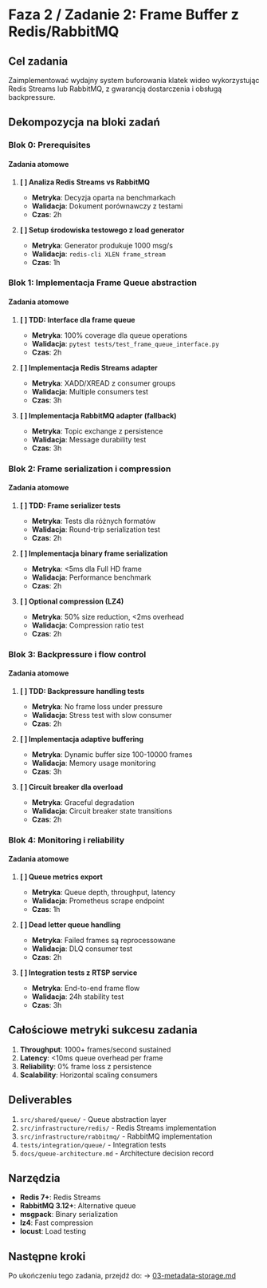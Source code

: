 # Faza 2 / Zadanie 2: Frame Buffer z Redis/RabbitMQ

## Cel zadania

Zaimplementować wydajny system buforowania klatek wideo wykorzystując Redis Streams lub RabbitMQ, z gwarancją dostarczenia i obsługą backpressure.

## Dekompozycja na bloki zadań

### Blok 0: Prerequisites

#### Zadania atomowe

1. **[ ] Analiza Redis Streams vs RabbitMQ**
   - **Metryka**: Decyzja oparta na benchmarkach
   - **Walidacja**: Dokument porównawczy z testami
   - **Czas**: 2h

2. **[ ] Setup środowiska testowego z load generator**
   - **Metryka**: Generator produkuje 1000 msg/s
   - **Walidacja**: `redis-cli XLEN frame_stream`
   - **Czas**: 1h

### Blok 1: Implementacja Frame Queue abstraction

#### Zadania atomowe

1. **[ ] TDD: Interface dla frame queue**
   - **Metryka**: 100% coverage dla queue operations
   - **Walidacja**: `pytest tests/test_frame_queue_interface.py`
   - **Czas**: 2h

2. **[ ] Implementacja Redis Streams adapter**
   - **Metryka**: XADD/XREAD z consumer groups
   - **Walidacja**: Multiple consumers test
   - **Czas**: 3h

3. **[ ] Implementacja RabbitMQ adapter (fallback)**
   - **Metryka**: Topic exchange z persistence
   - **Walidacja**: Message durability test
   - **Czas**: 3h

### Blok 2: Frame serialization i compression

#### Zadania atomowe

1. **[ ] TDD: Frame serializer tests**
   - **Metryka**: Tests dla różnych formatów
   - **Walidacja**: Round-trip serialization test
   - **Czas**: 2h

2. **[ ] Implementacja binary frame serialization**
   - **Metryka**: <5ms dla Full HD frame
   - **Walidacja**: Performance benchmark
   - **Czas**: 2h

3. **[ ] Optional compression (LZ4)**
   - **Metryka**: 50% size reduction, <2ms overhead
   - **Walidacja**: Compression ratio test
   - **Czas**: 2h

### Blok 3: Backpressure i flow control

#### Zadania atomowe

1. **[ ] TDD: Backpressure handling tests**
   - **Metryka**: No frame loss under pressure
   - **Walidacja**: Stress test with slow consumer
   - **Czas**: 2h

2. **[ ] Implementacja adaptive buffering**
   - **Metryka**: Dynamic buffer size 100-10000 frames
   - **Walidacja**: Memory usage monitoring
   - **Czas**: 3h

3. **[ ] Circuit breaker dla overload**
   - **Metryka**: Graceful degradation
   - **Walidacja**: Circuit breaker state transitions
   - **Czas**: 2h

### Blok 4: Monitoring i reliability

#### Zadania atomowe

1. **[ ] Queue metrics export**
   - **Metryka**: Queue depth, throughput, latency
   - **Walidacja**: Prometheus scrape endpoint
   - **Czas**: 1h

2. **[ ] Dead letter queue handling**
   - **Metryka**: Failed frames są reprocessowane
   - **Walidacja**: DLQ consumer test
   - **Czas**: 2h

3. **[ ] Integration tests z RTSP service**
   - **Metryka**: End-to-end frame flow
   - **Walidacja**: 24h stability test
   - **Czas**: 3h

## Całościowe metryki sukcesu zadania

1. **Throughput**: 1000+ frames/second sustained
2. **Latency**: <10ms queue overhead per frame
3. **Reliability**: 0% frame loss z persistence
4. **Scalability**: Horizontal scaling consumers

## Deliverables

1. `src/shared/queue/` - Queue abstraction layer
2. `src/infrastructure/redis/` - Redis Streams implementation
3. `src/infrastructure/rabbitmq/` - RabbitMQ implementation
4. `tests/integration/queue/` - Integration tests
5. `docs/queue-architecture.md` - Architecture decision record

## Narzędzia

- **Redis 7+**: Redis Streams
- **RabbitMQ 3.12+**: Alternative queue
- **msgpack**: Binary serialization
- **lz4**: Fast compression
- **locust**: Load testing

## Następne kroki

Po ukończeniu tego zadania, przejdź do:
→ [03-metadata-storage.md](./03-metadata-storage.md)
